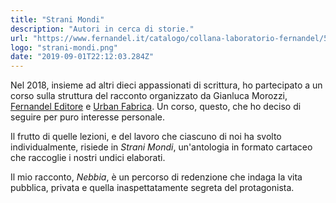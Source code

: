 ```yaml
---
title: "Strani Mondi"
description: "Autori in cerca di storie."
url: "https://www.fernandel.it/catalogo/collana-laboratorio-fernandel/597-strani-mondi"
logo: "strani-mondi.png"
date: "2019-09-01T22:12:03.284Z"
---
```


Nel 2018, insieme ad altri dieci appassionati di scrittura, ho partecipato a un corso sulla struttura del racconto organizzato da Gianluca Morozzi, [Fernandel Editore](https://www.fernandel.it) e [Urban Fabrica](https://www.urbanfabrica.com). Un corso, questo, che ho deciso di seguire per puro interesse personale. 

Il frutto di quelle lezioni, e del lavoro che ciascuno di noi ha svolto individualmente, risiede in *Strani Mondi*, un'antologia in formato cartaceo che raccoglie i nostri undici elaborati.

Il mio racconto, *Nebbia*, è un percorso di redenzione che indaga la vita pubblica, privata e quella inaspettatamente segreta del protagonista.
